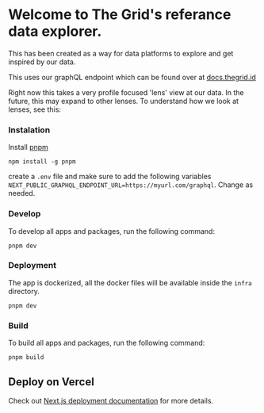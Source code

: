 # Welcome to The Grid's referance data explorer. 
This has been created as a way for data platforms to explore and get inspired by our data. 

This uses our graphQL endpoint which can be found over at [docs.thegrid.id](docs.thegrid.id)

Right now this takes a very profile focused 'lens' view at our data. In the future, this may expand to other lenses. To understand how we look at lenses, see this: 


### Instalation

Install [pnpm](https://pnpm.io/installation)

```
npm install -g pnpm
```

create a `.env` file and make sure to add the following variables  `NEXT_PUBLIC_GRAPHQL_ENDPOINT_URL=https://myurl.com/graphql`. Change as needed. 

### Develop

To develop all apps and packages, run the following command:

```
pnpm dev
```

### Deployment

The app is dockerized, all the docker files will be available inside the `infra` directory.

```
pnpm dev
```

### Build

To build all apps and packages, run the following command:

```
pnpm build
```


## Deploy on Vercel
Check out [Next.js deployment documentation](https://nextjs.org/docs/deployment) for more details.
